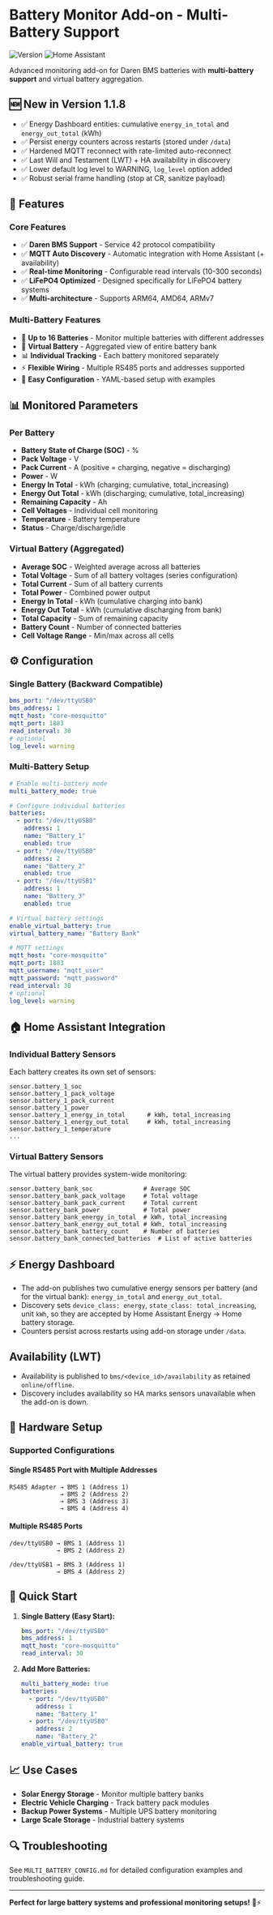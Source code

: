 # Battery Monitor Add-on - Multi-Battery Support

![Version](https://img.shields.io/badge/version-1.1.8-blue.svg)
![Home Assistant](https://img.shields.io/badge/Home%20Assistant-2023.1+-green.svg)

Advanced monitoring add-on for Daren BMS batteries with **multi-battery support** and virtual battery aggregation.

## 🆕 New in Version 1.1.8

- ✅ Energy Dashboard entities: cumulative `energy_in_total` and `energy_out_total` (kWh)
- ✅ Persist energy counters across restarts (stored under `/data`)
- ✅ Hardened MQTT reconnect with rate-limited auto-reconnect
- ✅ Last Will and Testament (LWT) + HA availability in discovery
- ✅ Lower default log level to WARNING, `log_level` option added
- ✅ Robust serial frame handling (stop at CR, sanitize payload)

## 🔋 Features

### Core Features
- ✅ **Daren BMS Support** - Service 42 protocol compatibility
- ✅ **MQTT Auto Discovery** - Automatic integration with Home Assistant (+ availability)
- ✅ **Real-time Monitoring** - Configurable read intervals (10-300 seconds)
- ✅ **LiFePO4 Optimized** - Designed specifically for LiFePO4 battery systems
- ✅ **Multi-architecture** - Supports ARM64, AMD64, ARMv7

### Multi-Battery Features
- 🔋 **Up to 16 Batteries** - Monitor multiple batteries with different addresses
- 🏦 **Virtual Battery** - Aggregated view of entire battery bank
- 📊 **Individual Tracking** - Each battery monitored separately
- ⚡ **Flexible Wiring** - Multiple RS485 ports and addresses supported
- 🔧 **Easy Configuration** - YAML-based setup with examples

## 📊 Monitored Parameters

### Per Battery
- **Battery State of Charge (SOC)** - %
- **Pack Voltage** - V  
- **Pack Current** - A (positive = charging, negative = discharging)
- **Power** - W
- **Energy In Total** - kWh (charging; cumulative, total_increasing)
- **Energy Out Total** - kWh (discharging; cumulative, total_increasing)
- **Remaining Capacity** - Ah
- **Cell Voltages** - Individual cell monitoring
- **Temperature** - Battery temperature
- **Status** - Charge/discharge/idle

### Virtual Battery (Aggregated)
- **Average SOC** - Weighted average across all batteries
- **Total Voltage** - Sum of all battery voltages (series configuration)
- **Total Current** - Sum of all battery currents
- **Total Power** - Combined power output
- **Energy In Total** - kWh (cumulative charging into bank)
- **Energy Out Total** - kWh (cumulative discharging from bank)
- **Total Capacity** - Sum of remaining capacity
- **Battery Count** - Number of connected batteries
- **Cell Voltage Range** - Min/max across all cells

## ⚙️ Configuration

### Single Battery (Backward Compatible)
```yaml
bms_port: "/dev/ttyUSB0"
bms_address: 1
mqtt_host: "core-mosquitto"
mqtt_port: 1883
read_interval: 30
# optional
log_level: warning
```

### Multi-Battery Setup
```yaml
# Enable multi-battery mode
multi_battery_mode: true

# Configure individual batteries
batteries:
  - port: "/dev/ttyUSB0"
    address: 1
    name: "Battery_1"
    enabled: true
  - port: "/dev/ttyUSB0"
    address: 2
    name: "Battery_2"
    enabled: true
  - port: "/dev/ttyUSB1"
    address: 1
    name: "Battery_3"
    enabled: true

# Virtual battery settings
enable_virtual_battery: true
virtual_battery_name: "Battery Bank"

# MQTT settings
mqtt_host: "core-mosquitto"
mqtt_port: 1883
mqtt_username: "mqtt_user"
mqtt_password: "mqtt_password"
read_interval: 30
# optional
log_level: warning
```

## 🏠 Home Assistant Integration

### Individual Battery Sensors
Each battery creates its own set of sensors:
```
sensor.battery_1_soc
sensor.battery_1_pack_voltage  
sensor.battery_1_pack_current
sensor.battery_1_power
sensor.battery_1_energy_in_total      # kWh, total_increasing
sensor.battery_1_energy_out_total     # kWh, total_increasing
sensor.battery_1_temperature
...
```

### Virtual Battery Sensors
The virtual battery provides system-wide monitoring:
```
sensor.battery_bank_soc              # Average SOC
sensor.battery_bank_pack_voltage     # Total voltage
sensor.battery_bank_pack_current     # Total current
sensor.battery_bank_power            # Total power
sensor.battery_bank_energy_in_total  # kWh, total_increasing
sensor.battery_bank_energy_out_total # kWh, total_increasing
sensor.battery_bank_battery_count    # Number of batteries
sensor.battery_bank_connected_batteries  # List of active batteries
```

## ⚡ Energy Dashboard

- The add-on publishes two cumulative energy sensors per battery (and for the virtual bank): `energy_in_total` and `energy_out_total`.
- Discovery sets `device_class: energy`, `state_class: total_increasing`, unit `kWh`, so they are accepted by Home Assistant Energy → Home battery storage.
- Counters persist across restarts using add-on storage under `/data`.

## Availability (LWT)

- Availability is published to `bms/<device_id>/availability` as retained `online/offline`.
- Discovery includes availability so HA marks sensors unavailable when the add-on is down.

## 🔧 Hardware Setup

### Supported Configurations

#### Single RS485 Port with Multiple Addresses
```
RS485 Adapter → BMS 1 (Address 1)
              → BMS 2 (Address 2)
              → BMS 3 (Address 3)
              → BMS 4 (Address 4)
```

#### Multiple RS485 Ports
```
/dev/ttyUSB0 → BMS 1 (Address 1)
             → BMS 2 (Address 2)

/dev/ttyUSB1 → BMS 3 (Address 1)
             → BMS 4 (Address 2)
```

## 🚀 Quick Start

1. **Single Battery (Easy Start):**
   ```yaml
   bms_port: "/dev/ttyUSB0"
   bms_address: 1
   mqtt_host: "core-mosquitto"
   read_interval: 30
   ```

2. **Add More Batteries:**
   ```yaml
   multi_battery_mode: true
   batteries:
     - port: "/dev/ttyUSB0"
       address: 1
       name: "Battery_1"
     - port: "/dev/ttyUSB0"
       address: 2
       name: "Battery_2"
   enable_virtual_battery: true
   ```

## 📈 Use Cases

- **Solar Energy Storage** - Monitor multiple battery banks
- **Electric Vehicle Charging** - Track battery pack modules  
- **Backup Power Systems** - Multiple UPS battery monitoring
- **Large Scale Storage** - Industrial battery systems

## 🔍 Troubleshooting

See `MULTI_BATTERY_CONFIG.md` for detailed configuration examples and troubleshooting guide.

---

**Perfect for large battery systems and professional monitoring setups!** 🔋⚡
